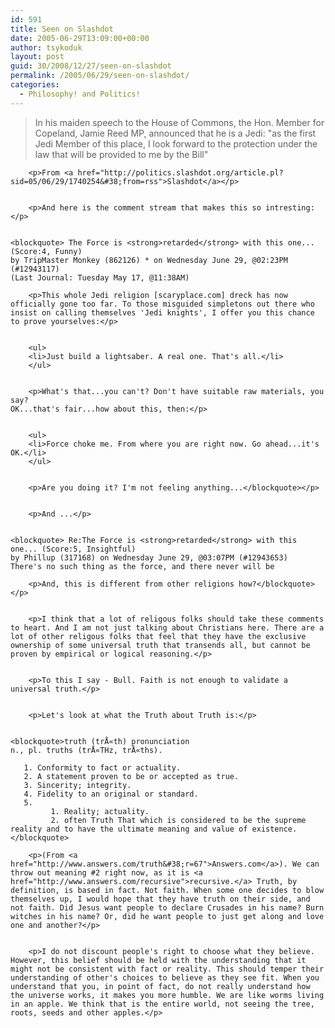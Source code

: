 ```yaml
---
id: 591
title: Seen on Slashdot
date: 2005-06-29T13:09:00+00:00
author: tsykoduk
layout: post
guid: 30/2008/12/27/seen-on-slashdot
permalink: /2005/06/29/seen-on-slashdot/
categories:
  - Philosophy! and Politics!
---
```

<blockquote>In his maiden speech to the House of Commons, the Hon. Member for Copeland, Jamie Reed MP, announced that he is a Jedi: "as the first Jedi Member of this place, I look forward to the protection under the law that will be provided to me by the Bill"</blockquote>

		<p>From <a href="http://politics.slashdot.org/article.pl?sid=05/06/29/1740254&#38;from=rss">Slashdot</a></p>


		<p>And here is the comment stream that makes this so intresting:</p>


	<blockquote> The Force is <strong>retarded</strong> with this one... (Score:4, Funny)
	by TripMaster Monkey (862126) * on Wednesday June 29, @02:23PM (#12943117)
	(Last Journal: Tuesday May 17, @11:38AM)

		<p>This whole Jedi religion [scaryplace.com] dreck has now officially gone too far. To those misguided simpletons out there who insist on calling themselves 'Jedi knights', I offer you this chance to prove yourselves:</p>


		<ul>
		<li>Just build a lightsaber. A real one. That's all.</li>
		</ul>


		<p>What's that...you can't? Don't have suitable raw materials, you say?
	OK...that's fair...how about this, then:</p>


		<ul>
		<li>Force choke me. From where you are right now. Go ahead...it's OK.</li>
		</ul>


		<p>Are you doing it? I'm not feeling anything...</blockquote></p>


		<p>And ...</p>


	<blockquote> Re:The Force is <strong>retarded</strong> with this one... (Score:5, Insightful)
	by Phillup (317168) on Wednesday June 29, @03:07PM (#12943653)
	There's no such thing as the force, and there never will be

		<p>And, this is different from other religions how?</blockquote></p>


		<p>I think that a lot of religous folks should take these comments to heart. And I am not just talking about Christians here. There are a lot of other religous folks that feel that they have the exclusive ownership of some universal truth that transends all, but cannot be proven by empirical or logical reasoning.</p>


		<p>To this I say - Bull. Faith is not enough to validate a universal truth.</p>


		<p>Let's look at what the Truth about Truth is:</p>


	<blockquote>truth (trÅ«th) pronunciation
	n., pl. truths (trÅ«THz, trÅ«ths).

	   1. Conformity to fact or actuality.
	   2. A statement proven to be or accepted as true.
	   3. Sincerity; integrity.
	   4. Fidelity to an original or standard.
	   5.
	         1. Reality; actuality.
	         2. often Truth That which is considered to be the supreme reality and to have the ultimate meaning and value of existence.</blockquote>

		<p>(From <a href="http://www.answers.com/truth&#38;r=67">Answers.com</a>). We can throw out meaning #2 right now, as it is <a href="http://www.answers.com/recursive">recursive.</a> Truth, by definition, is based in fact. Not faith. When some one decides to blow themselves up, I would hope that they have truth on their side, and not faith. Did Jesus want people to declare Crusades in his name? Burn witches in his name? Or, did he want people to just get along and love one and another?</p>


		<p>I do not discount people's right to choose what they believe. However, this belief should be held with the understanding that it might not be consistent with fact or reality. This should temper their understanding of other's choices to believe as they see fit. When you understand that you, in point of fact, do not really understand how the universe works, it makes you more humble. We are like worms living in an apple. We think that is the entire world, not seeing the tree, roots, seeds and other apples.</p>